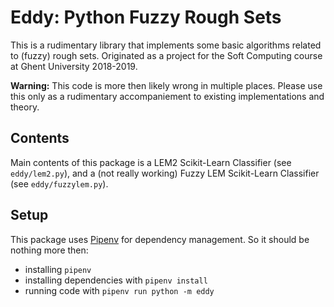 # Eddy: Python Fuzzy Rough Sets

This is a rudimentary library that implements some basic algorithms related to (fuzzy) rough sets. Originated as a project for the Soft Computing course at Ghent University 2018-2019.

**Warning:** This code is more then likely wrong in multiple places. Please use this only as a rudimentary accompaniement to existing implementations and theory.

## Contents

Main contents of this package is a LEM2 Scikit-Learn Classifier (see `eddy/lem2.py`), and a (not really working) Fuzzy LEM Scikit-Learn Classifier (see `eddy/fuzzylem.py`).

## Setup

This package uses [Pipenv](https://docs.pipenv.org/en/latest/) for dependency management. So it should be nothing more then:

* installing `pipenv`
* installing dependencies with `pipenv install`
* running code with `pipenv run python -m eddy`
